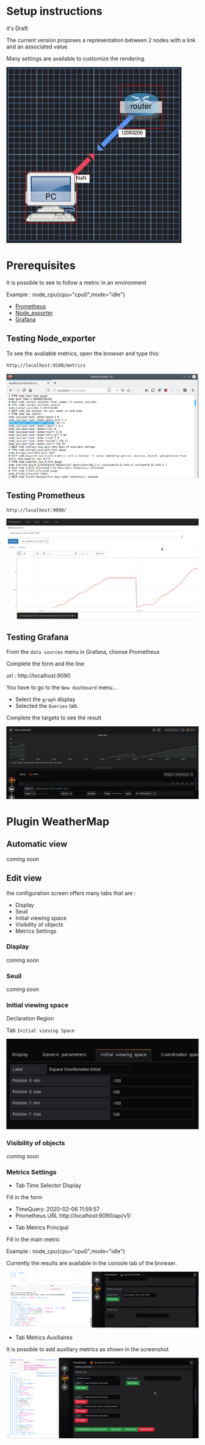 # Setup instructions

it's Draft

The current version proposes a representation between 2 nodes with a link and an associated value

Many settings are available to customize the rendering.

![resultat](screenshots/resultat.png)

# Prerequisites

It is possible to see to follow a metric in an environment

Example : node_cpu{cpu="cpu0",mode="idle"}


- [Prometheus](https://prometheus.io)
- [Node_exporter](https://prometheus.io/docs/guides/node-exporter/)
- [Grafana](grafana.com/)

## Testing Node_exporter

To see the available metrics, open the browser and type this:

```sh
http://localhost:9100/metrics
```

![Node Exporter](screenshots/node_exporter.png)


## Testing Prometheus

```sh
http://localhost:9090/
```

![Prometheus](screenshots/prometheus.png)


## Testing Grafana

From the `data sources` menu in Grafana, choose Prometheus

Complete the form and the line

url : http://localhost:9090

You have to go to the `New dashboard` menu...

- Select the `graph` display
- Selected the `Queries` tab

Complete the targets to see the result

![metrics graph](screenshots/graph.png)


# Plugin WeatherMap

## Automatic view

coming soon

## Edit view

the configuration screen offers many tabs that are :

- Display
- Seuil
- Initial viewing space
- Visibility of objects
- Metrics Settings   



### Display

coming soon

### Seuil

coming soon

### Initial viewing space


Declaration Region

Tab `Initial vieving Space`

![Metrics auxiliaires](screenshots/region.png)


### Visibility of objects

coming soon

### Metrics Settings

* Tab Time Selector Display

Fill in the form

- TimeQuery: 2020-02-06 11:59:57
- Prometheus URL http://localhost:9090/api/v1/


* Tab Metrics Principal

Fill in the main metric


Example : node_cpu{cpu="cpu0",mode="idle"}

Currently the results are available in the console tab of the browser.

![Metrics principal](screenshots/metricsPrincipal.png)


* Tab Metrics Auxiliaires

It is possible to add auxiliary metrics as shown in the screenshot


![Metrics auxiliaires](screenshots/AuxMetrics.png)
